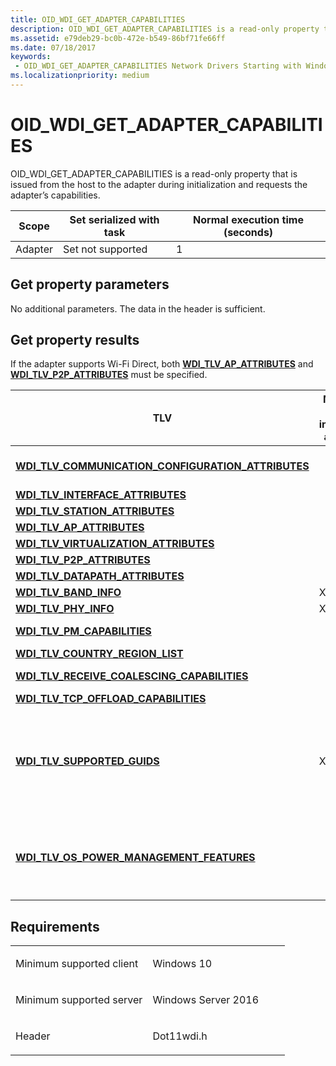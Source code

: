 ```yaml
---
title: OID_WDI_GET_ADAPTER_CAPABILITIES
description: OID_WDI_GET_ADAPTER_CAPABILITIES is a read-only property that is issued from the host to the adapter during initialization and requests the adapter’s capabilities.
ms.assetid: e79deb29-bc0b-472e-b549-86bf71fe66ff
ms.date: 07/18/2017
keywords:
 - OID_WDI_GET_ADAPTER_CAPABILITIES Network Drivers Starting with Windows Vista
ms.localizationpriority: medium
---
```


# OID\_WDI\_GET\_ADAPTER\_CAPABILITIES


OID\_WDI\_GET\_ADAPTER\_CAPABILITIES is a read-only property that is issued from the host to the adapter during initialization and requests the adapter’s capabilities.

| Scope   | Set serialized with task | Normal execution time (seconds) |
|---------|--------------------------|---------------------------------|
| Adapter | Set not supported        | 1                               |

 

## Get property parameters


No additional parameters. The data in the header is sufficient.
## Get property results


If the adapter supports Wi-Fi Direct, both [**WDI\_TLV\_AP\_ATTRIBUTES**](./wdi-tlv-ap-attributes.md) and [**WDI\_TLV\_P2P\_ATTRIBUTES**](./wdi-tlv-p2p-attributes.md) must be specified.

<table>
<colgroup>
<col width="25%" />
<col width="25%" />
<col width="25%" />
<col width="25%" />
</colgroup>
<thead>
<tr class="header">
<th>TLV</th>
<th>Multiple TLV instances allowed</th>
<th>Optional</th>
<th>Description</th>
</tr>
</thead>
<tbody>
<tr class="odd">
<td><a href="/windows-hardware/drivers/network/wdi-tlv-communication-configuration-attributes" data-raw-source="[&lt;strong&gt;WDI_TLV_COMMUNICATION_CONFIGURATION_ATTRIBUTES&lt;/strong&gt;](./wdi-tlv-communication-configuration-attributes.md)"><strong>WDI_TLV_COMMUNICATION_CONFIGURATION_ATTRIBUTES</strong></a></td>
<td></td>
<td>X</td>
<td>Host-adapter communication protocol configuration attributes.</td>
</tr>
<tr class="even">
<td><a href="/windows-hardware/drivers/network/wdi-tlv-interface-attributes" data-raw-source="[&lt;strong&gt;WDI_TLV_INTERFACE_ATTRIBUTES&lt;/strong&gt;](./wdi-tlv-interface-attributes.md)"><strong>WDI_TLV_INTERFACE_ATTRIBUTES</strong></a></td>
<td></td>
<td></td>
<td>Interface attributes.</td>
</tr>
<tr class="odd">
<td><a href="/windows-hardware/drivers/network/wdi-tlv-station-attributes" data-raw-source="[&lt;strong&gt;WDI_TLV_STATION_ATTRIBUTES&lt;/strong&gt;](./wdi-tlv-station-attributes.md)"><strong>WDI_TLV_STATION_ATTRIBUTES</strong></a></td>
<td></td>
<td></td>
<td>Station attributes.</td>
</tr>
<tr class="even">
<td><a href="/windows-hardware/drivers/network/wdi-tlv-ap-attributes" data-raw-source="[&lt;strong&gt;WDI_TLV_AP_ATTRIBUTES&lt;/strong&gt;](./wdi-tlv-ap-attributes.md)"><strong>WDI_TLV_AP_ATTRIBUTES</strong></a></td>
<td></td>
<td>X</td>
<td>Access point attributes.</td>
</tr>
<tr class="odd">
<td><a href="/windows-hardware/drivers/network/wdi-tlv-virtualization-attributes" data-raw-source="[&lt;strong&gt;WDI_TLV_VIRTUALIZATION_ATTRIBUTES&lt;/strong&gt;](./wdi-tlv-virtualization-attributes.md)"><strong>WDI_TLV_VIRTUALIZATION_ATTRIBUTES</strong></a></td>
<td></td>
<td>X</td>
<td>Virtualization attributes.</td>
</tr>
<tr class="even">
<td><a href="/windows-hardware/drivers/network/wdi-tlv-p2p-attributes" data-raw-source="[&lt;strong&gt;WDI_TLV_P2P_ATTRIBUTES&lt;/strong&gt;](./wdi-tlv-p2p-attributes.md)"><strong>WDI_TLV_P2P_ATTRIBUTES</strong></a></td>
<td></td>
<td>X</td>
<td>The Wi-Fi Direct attributes.</td>
</tr>
<tr class="odd">
<td><a href="/windows-hardware/drivers/network/wdi-tlv-datapath-attributes" data-raw-source="[&lt;strong&gt;WDI_TLV_DATAPATH_ATTRIBUTES&lt;/strong&gt;](./wdi-tlv-datapath-attributes.md)"><strong>WDI_TLV_DATAPATH_ATTRIBUTES</strong></a></td>
<td></td>
<td>X</td>
<td>Datapath attributes.</td>
</tr>
<tr class="even">
<td><a href="/windows-hardware/drivers/network/wdi-tlv-band-info" data-raw-source="[&lt;strong&gt;WDI_TLV_BAND_INFO&lt;/strong&gt;](./wdi-tlv-band-info.md)"><strong>WDI_TLV_BAND_INFO</strong></a></td>
<td>X</td>
<td>X</td>
<td>Band information.</td>
</tr>
<tr class="odd">
<td><a href="/windows-hardware/drivers/network/wdi-tlv-phy-info" data-raw-source="[&lt;strong&gt;WDI_TLV_PHY_INFO&lt;/strong&gt;](./wdi-tlv-phy-info.md)"><strong>WDI_TLV_PHY_INFO</strong></a></td>
<td>X</td>
<td>X</td>
<td>PHY information.</td>
</tr>
<tr class="even">
<td><a href="/windows-hardware/drivers/network/wdi-tlv-pm-capabilities" data-raw-source="[&lt;strong&gt;WDI_TLV_PM_CAPABILITIES&lt;/strong&gt;](./wdi-tlv-pm-capabilities.md)"><strong>WDI_TLV_PM_CAPABILITIES</strong></a></td>
<td></td>
<td>X</td>
<td>Power management capabilities.</td>
</tr>
<tr class="odd">
<td><a href="/windows-hardware/drivers/network/wdi-tlv-country-region-list" data-raw-source="[&lt;strong&gt;WDI_TLV_COUNTRY_REGION_LIST&lt;/strong&gt;](./wdi-tlv-country-region-list.md)"><strong>WDI_TLV_COUNTRY_REGION_LIST</strong></a></td>
<td></td>
<td>X</td>
<td>Country or region codes.</td>
</tr>
<tr class="even">
<td><a href="/windows-hardware/drivers/network/wdi-tlv-receive-coalescing-capabilities" data-raw-source="[&lt;strong&gt;WDI_TLV_RECEIVE_COALESCING_CAPABILITIES&lt;/strong&gt;](./wdi-tlv-receive-coalescing-capabilities.md)"><strong>WDI_TLV_RECEIVE_COALESCING_CAPABILITIES</strong></a></td>
<td></td>
<td>X</td>
<td>Hardware assisted receive filter capabilities.</td>
</tr>
<tr class="odd">
<td><a href="/windows-hardware/drivers/network/wdi-tlv-tcp-offload-capabilities" data-raw-source="[&lt;strong&gt;WDI_TLV_TCP_OFFLOAD_CAPABILITIES&lt;/strong&gt;](./wdi-tlv-tcp-offload-capabilities.md)"><strong>WDI_TLV_TCP_OFFLOAD_CAPABILITIES</strong></a></td>
<td></td>
<td>X</td>
<td>TCP/IP offload capabilities.</td>
</tr>
<tr class="even">
<td><p><a href="/windows-hardware/drivers/network/wdi-tlv-supported-guids" data-raw-source="[&lt;strong&gt;WDI_TLV_SUPPORTED_GUIDS&lt;/strong&gt;](./wdi-tlv-supported-guids.md)"><strong>WDI_TLV_SUPPORTED_GUIDS</strong></a></p></td>
<td><p>X</p></td>
<td><p>X</p></td>
<td><p>Added in Windows 10, version 1607, WDI version 1.0.21.</p>
<p>A list of GUIDs that are passed on to NDIS when WDI is queried for <a href="/windows-hardware/drivers/network/oid-gen-supported-guids" data-raw-source="[OID_GEN_SUPPORTED_GUIDS](./oid-gen-supported-guids.md)">OID_GEN_SUPPORTED_GUIDS</a>.</p></td>
</tr>
<tr class="odd">
<td><p><a href="wdi-tlv-os-power-management-features.md" data-raw-source="[&lt;strong&gt;WDI_TLV_OS_POWER_MANAGEMENT_FEATURES&lt;/strong&gt;](wdi-tlv-os-power-management-features.md)"><strong>WDI_TLV_OS_POWER_MANAGEMENT_FEATURES</strong></a></p></td>
<td></td>
<td></td>
<td><p>Added in Windows 10, version 1803, WDI version 1.1.6.</p>
<p>Used to enable advanced OS power management features.</p>
</td>
</tr>
</tbody>
</table>

 

Requirements
------------

<table>
<colgroup>
<col width="50%" />
<col width="50%" />
</colgroup>
<tbody>
<tr class="odd">
<td><p>Minimum supported client</p></td>
<td><p>Windows 10</p></td>
</tr>
<tr class="even">
<td><p>Minimum supported server</p></td>
<td><p>Windows Server 2016</p></td>
</tr>
<tr class="odd">
<td><p>Header</p></td>
<td>Dot11wdi.h</td>
</tr>
</tbody>
</table>


